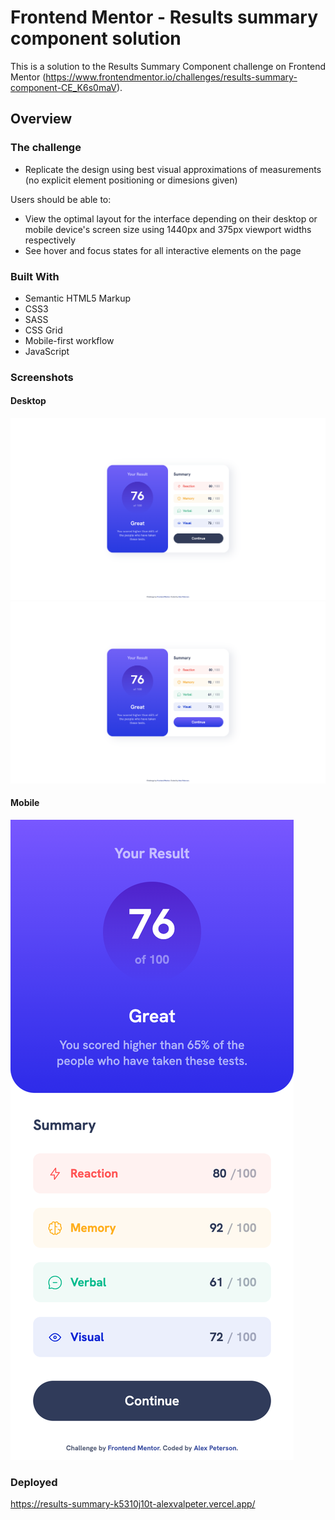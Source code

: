 # Frontend Mentor - Results summary component solution

This is a solution to the Results Summary Component challenge on Frontend Mentor (https://www.frontendmentor.io/challenges/results-summary-component-CE_K6s0maV). 


## Overview

### The challenge

- Replicate the design using best visual approximations of measurements (no explicit element positioning or dimesions given) 

Users should be able to:

- View the optimal layout for the interface depending on their desktop or mobile device's screen size using 1440px and 375px viewport widths respectively
- See hover and focus states for all interactive elements on the page


### Built With
- Semantic HTML5 Markup
- CSS3
- SASS
- CSS Grid
- Mobile-first workflow
- JavaScript


### Screenshots 

#### Desktop
![Desktop](./Screenshots/Desktop.png)
![Desktop](./Screenshots/Desktop-Active.png)

#### Mobile
![Mobile](./Screenshots/Mobile.png) 

### Deployed
https://results-summary-k5310j10t-alexvalpeter.vercel.app/
